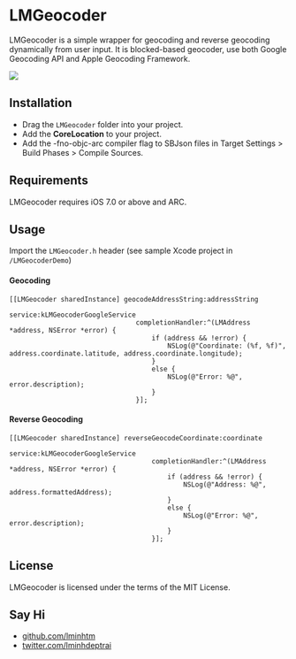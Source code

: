 LMGeocoder
==============
LMGeocoder is a simple wrapper for geocoding and reverse geocoding dynamically from user input. It is blocked-based geocoder, use both Google Geocoding API and Apple Geocoding Framework.

![](https://raw.github.com/lminhtm/LMGeocoder/master/Screenshots/screenshot.png)

## Installation
* Drag the `LMGeocoder` folder into your project.
* Add the <b>CoreLocation</b> to your project.
* Add the -fno-objc-arc compiler flag to SBJson files in Target Settings > Build Phases > Compile Sources.

## Requirements
LMGeocoder requires iOS 7.0 or above and ARC.

## Usage
Import the `LMGeocoder.h` header (see sample Xcode project in `/LMGeocoderDemo`)
#### Geocoding
```ObjC
[[LMGeocoder sharedInstance] geocodeAddressString:addressString
                                          service:kLMGeocoderGoogleService
                                completionHandler:^(LMAddress *address, NSError *error) {
                                    if (address && !error) {
                                        NSLog(@"Coordinate: (%f, %f)", address.coordinate.latitude, address.coordinate.longitude);
                                    }
                                    else {
                                        NSLog(@"Error: %@", error.description);
                                    }
                                }];
```

#### Reverse Geocoding
```ObjC
[[LMGeocoder sharedInstance] reverseGeocodeCoordinate:coordinate
                                              service:kLMGeocoderGoogleService
                                    completionHandler:^(LMAddress *address, NSError *error) {
                                        if (address && !error) {
                                            NSLog(@"Address: %@", address.formattedAddress);
                                        }
                                        else {
                                            NSLog(@"Error: %@", error.description);
                                        }
                                    }];
```

## License
LMGeocoder is licensed under the terms of the MIT License.

## Say Hi
* [github.com/lminhtm](https://github.com/lminhtm)
* [twitter.com/lminhdeptrai](https://twitter.com/lminhdeptrai)
